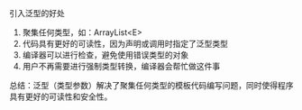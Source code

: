 
引入泛型的好处

1. 聚集任何类型，如：ArrayList\<E>
2. 代码具有更好的可读性，因为声明或调用时指定了泛型类型
3. 编译器可以进行检查，避免使用错误类型的对象
4. 用户不再需要进行强制类型转换，编译器会帮忙做这件事

总结：泛型（类型参数）解决了聚集任何类型的模板代码编写问题，同时使得程序具有更好的可读性和安全性。